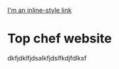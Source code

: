 [I'm an inline-style link](https://www.google.com)

# Top chef website
dkfjdklfjdsalkfjdslfkdjfdlksf
